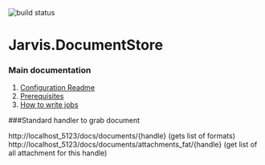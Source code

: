 <img src="http://demo.prxm.it:8811/app/rest/builds/buildType:Jarvis_DocumentStore_CI/statusIcon" alt="build status">

Jarvis.DocumentStore
===================

### Main documentation

1. [Configuration Readme](/assets/Configs/README.md)
2. [Prerequisites](/src/Prerequisites.md)
2. [How to write jobs](/src/Jarvis.DocumentStore.Jobs/readme.md)

###Standard handler to grab document

http://localhost_5123/docs/documents/{handle} (gets list of formats)
http://localhost_5123/docs/documents/attachments_fat/{handle} (get list of all attachment for this handle)



